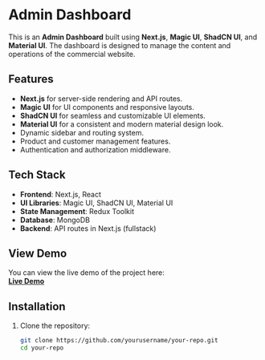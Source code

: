 # Admin Dashboard

This is an **Admin Dashboard** built using **Next.js**, **Magic UI**, **ShadCN UI**, and **Material UI**. The dashboard is designed to manage the content and operations of the commercial website.

## Features

- **Next.js** for server-side rendering and API routes.
- **Magic UI** for UI components and responsive layouts.
- **ShadCN UI** for seamless and customizable UI elements.
- **Material UI** for a consistent and modern material design look.
- Dynamic sidebar and routing system.
- Product and customer management features.
- Authentication and authorization middleware.

## Tech Stack

- **Frontend**: Next.js, React
- **UI Libraries**: Magic UI, ShadCN UI, Material UI
- **State Management**: Redux Toolkit
- **Database**: MongoDB
- **Backend**: API routes in Next.js (fullstack)

## View Demo

You can view the live demo of the project here:  
**[Live Demo](https://nabaraj-admin-dashboard.vercel.app/)**

## Installation

1. Clone the repository:

   ```bash
   git clone https://github.com/yourusername/your-repo.git
   cd your-repo

